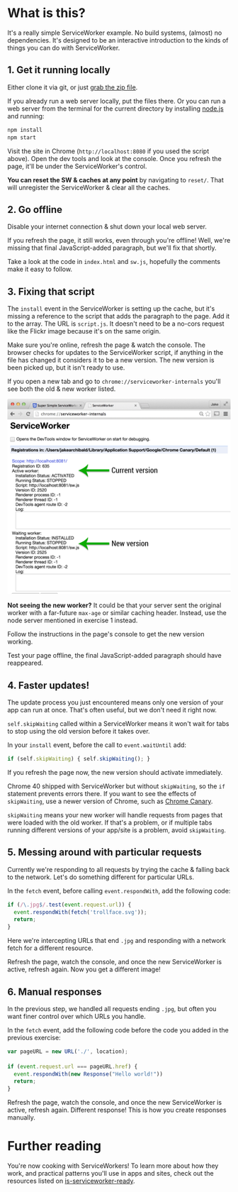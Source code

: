 # What is this?

It's a really simple ServiceWorker example. No build systems, (almost) no dependencies. It's designed to be an interactive introduction to the kinds of things you can do with ServiceWorker.

## 1. Get it running locally

Either clone it via git, or just [grab the zip file](https://github.com/jakearchibald/simple-serviceworker-tutorial/archive/gh-pages.zip).

If you already run a web server locally, put the files there. Or you can run a web server from the terminal for the current directory by installing [node.js](http://nodejs.org/) and running:

```sh
npm install
npm start
```

Visit the site in Chrome (`http://localhost:8080` if you used the script above). Open the dev tools and look at the console. Once you refresh the page, it'll be under the ServiceWorker's control.

**You can reset the SW & caches at any point** by navigating to `reset/`. That will unregister the ServiceWorker & clear all the caches.

## 2. Go offline

Disable your internet connection & shut down your local web server.

If you refresh the page, it still works, even through you're offline! Well, we're missing that final JavaScript-added paragraph, but we'll fix that shortly.

Take a look at the code in `index.html` and `sw.js`, hopefully the comments make it easy to follow.

## 3. Fixing that script

The `install` event in the ServiceWorker is setting up the cache, but it's missing a reference to the script that adds the paragraph to the page. Add it to the array. The URL is `script.js`. It doesn't need to be a no-cors request like the Flickr image because it's on the same origin.

Make sure you're online, refresh the page & watch the console. The browser checks for updates to the ServiceWorker script, if anything in the file has changed it considers it to be a new version. The new version is been picked up, but it isn't ready to use.

If you open a new tab and go to `chrome://serviceworker-internals` you'll see both the old & new worker listed.

![serviceworker-internals](doc-imgs/internals.png)

**Not seeing the new worker?** It could be that your server sent the original worker with a far-future `max-age` or similar caching header. Instead, use the node server mentioned in exercise 1 instead.

Follow the instructions in the page's console to get the new version working.

Test your page offline, the final JavaScript-added paragraph should have reappeared.

## 4. Faster updates!

The update process you just encountered means only one version of your app can run at once. That's often useful, but we don't need it right now.

`self.skipWaiting` called within a ServiceWorker means it won't wait for tabs to stop using the old version before it takes over.

In your `install` event, before the call to `event.waitUntil` add:

```js
if (self.skipWaiting) { self.skipWaiting(); }
```

If you refresh the page now, the new version should activate immediately.

Chrome 40 shipped with ServiceWorker but without `skipWaiting`, so the `if` statement prevents errors there. If you want to see the effects of `skipWaiting`, use a newer version of Chrome, such as [Chrome Canary](https://www.google.com/chrome/browser/canary.html).

`skipWaiting` means your new worker will handle requests from pages that were loaded with the old worker. If that's a problem, or if multiple tabs running different versions of your app/site is a problem, avoid `skipWaiting`.

## 5. Messing around with particular requests

Currently we're responding to all requests by trying the cache & falling back to the network. Let's do something different for particular URLs.

In the `fetch` event, before calling `event.respondWith`, add the following code:

```js
if (/\.jpg$/.test(event.request.url)) {
  event.respondWith(fetch('trollface.svg'));
  return;
}
```

Here we're intercepting URLs that end `.jpg` and responding with a network fetch for a different resource.

Refresh the page, watch the console, and once the new ServiceWorker is active, refresh again. Now you get a different image!

## 6. Manual responses

In the previous step, we handled all requests ending `.jpg`, but often you want finer control over which URLs you handle.

In the `fetch` event, add the following code before the code you added in the previous exercise:

```js
var pageURL = new URL('./', location);

if (event.request.url === pageURL.href) {
  event.respondWith(new Response("Hello world!"))
  return;
}
```

Refresh the page, watch the console, and once the new ServiceWorker is active, refresh again. Different response! This is how you create responses manually.

# Further reading

You're now cooking with ServiceWorkers! To learn more about how they work, and practical patterns you'll use in apps and sites, check out the resources listed on [is-serviceworker-ready](https://jakearchibald.github.io/isserviceworkerready/resources.html).
